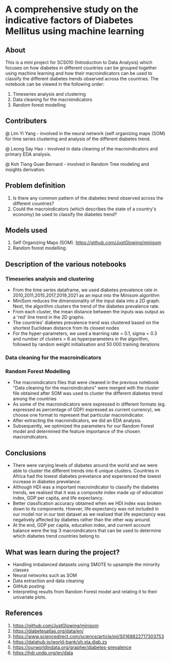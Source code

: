 # A comprehensive study on the indicative factors of Diabetes Mellitus using machine learning

## About

This is a mini project for SC5010 (Introduction to Data Analysis) which focuses on how diabetes in different countries can be grouped together using machine learning and how their macroindicators can be used to classify the different diabetes trends observed across the countries. The notebook can be viewed in the following order: 
1) Timeseries analysis and clustering
2) Data cleaning for the macroindicators
3) Random forest modelling 

## Contributers
@ Lim Yi Yang - involved in the neural network (self organizing maps (SOM) for time series clustering and analysis of the different diabetes trend. 

@ Leong Say Hao - involved in data cleaning of the macroindicators and primary EDA analysis.

@ Koh Tiang Guan Bernard - involved in Random Tree modeling and insights derivation. 

## Problem definition
1) Is there any common pattern of the diabetes trend observed across the different countries? 
2) Could the macroindicators (which describes the state of a country's economy) be used to classify the diabetes trend? 

## Models used 
1) Self Organizing Maps (SOM). https://github.com/JustGlowing/minisom
2) Random forest modelling. 

## Description of the various notebooks
### Timeseries analysis and clustering
* From the time series dataframe, we used diabetes prevalence rate in 2010,2011,2015,2017,2019,2021 as an input into the Minisom algorithm 
* MiniSom reduces the dimensionality of the input data into a 2D graph. Next, the algorithm clusters the trend of the diabetes prevalence rate.  
* From each cluster, the mean distance between the inputs was output as a 'red' line trend in the 2D graphs. 
* The countries' diabetes prevalence trend was clustered based on the shortest Euclidean distance from its closest nodes 
* For the hyper-parameters, we used a learning rate = 0.1, sigma = 0.3 and number of clusters = 6 as hyperparameters in the algorithm, followed by random weight initialisation and 50 000 training iterations

### Data cleaning for the macroindicators
### Random Forest Modelling
* The macroindicators files that were cleaned in the previous notebook "Data cleaning for the macroindicators" were merged with the cluster file obtained after SOM was used to cluster the different diabetes trend among the countries 
* As some of the macroindicators were expressed in different formats (eg. expressed as percentage of GDP/ expressed as current currency), we choose one format to represent that particular macroindicator. 
* After extracting the macroindicators, we did an EDA analysis. 
* Subsequently, we optimized the parameters for our Random Forest model and determined the feature importance of the chosen macroindicators. 

## Conclusions
* There were varying levels of diabetes around the world and we were able to cluster the different trends into 6 unique clusters. Countries in Africa had the lowest diabetes prevelance and experienced the lowest increase in diabetes prevelance. 
* Although HDI was a important macroindicator to classify the diabetes trends, we realised that it was a composite index made up of education index, GDP per capita, and life expectancy. 
* Better classfication accuracy obtained when we HDI index was broken down to its components. Howver, life expectancy was not included in our model nor in our test dataset as we realised that life expectancy was negatively affected by diabetes rather than the other way around. 
* At the end, GDP per capita, education index, and current account balance were the top 3 macroindicators that can be used to determine which diabetes trend countries belong to. 

## What was learn during the project? 
* Handling imbalanced datasets using SMOTE to upsample the minority classes
* Neural networks such as SOM
* Data extraction and data cleaning 
* GitHub posting 
* Interpreting results from Random Forest model and relating it to their univariate plots. 

## References
1) https://github.com/JustGlowing/minisom
2) https://diabetesatlas.org/data/en/
3) https://www.sciencedirect.com/science/article/pii/S0168822717303753
4) https://datahub.io/world-bank/sh.sta.diab.zs
5) https://ourworldindata.org/grapher/diabetes-prevalence
6) https://hdr.undp.org/en/data
